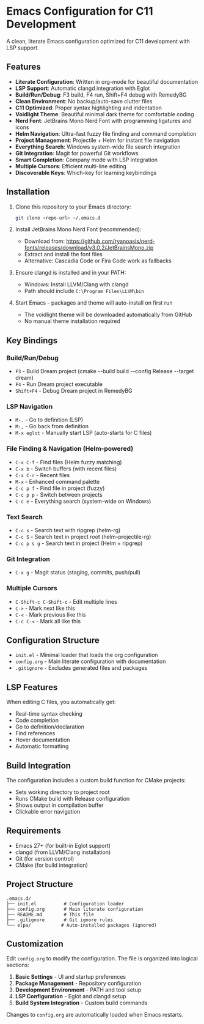 # Emacs Configuration for C11 Development

A clean, literate Emacs configuration optimized for C11 development with LSP support.

## Features

- **Literate Configuration**: Written in org-mode for beautiful documentation
- **LSP Support**: Automatic clangd integration with Eglot
- **Build/Run/Debug**: F3 build, F4 run, Shift+F4 debug with RemedyBG
- **Clean Environment**: No backup/auto-save clutter files
- **C11 Optimized**: Proper syntax highlighting and indentation
- **Voidlight Theme**: Beautiful minimal dark theme for comfortable coding
- **Nerd Font**: JetBrains Mono Nerd Font with programming ligatures and icons
- **Helm Navigation**: Ultra-fast fuzzy file finding and command completion
- **Project Management**: Projectile + Helm for instant file navigation
- **Everything Search**: Windows system-wide file search integration
- **Git Integration**: Magit for powerful Git workflows
- **Smart Completion**: Company mode with LSP integration
- **Multiple Cursors**: Efficient multi-line editing
- **Discoverable Keys**: Which-key for learning keybindings

## Installation

1. Clone this repository to your Emacs directory:
   ```bash
   git clone <repo-url> ~/.emacs.d
   ```

2. Install JetBrains Mono Nerd Font (recommended):
   - Download from: https://github.com/ryanoasis/nerd-fonts/releases/download/v3.0.2/JetBrainsMono.zip
   - Extract and install the font files
   - Alternative: Cascadia Code or Fira Code work as fallbacks

3. Ensure clangd is installed and in your PATH:
   - Windows: Install LLVM/Clang with clangd
   - Path should include `C:\Program Files\LLVM\bin`

4. Start Emacs - packages and theme will auto-install on first run
   - The voidlight theme will be downloaded automatically from GitHub
   - No manual theme installation required

## Key Bindings

### Build/Run/Debug
- `F3` - Build Dream project (cmake --build build --config Release --target dream)
- `F4` - Run Dream project executable
- `Shift+F4` - Debug Dream project in RemedyBG

### LSP Navigation
- `M-.` - Go to definition (LSP)
- `M-,` - Go back from definition
- `M-x eglot` - Manually start LSP (auto-starts for C files)

### File Finding & Navigation (Helm-powered)
- `C-x C-f` - Find files (Helm fuzzy matching)
- `C-x b` - Switch buffers (with recent files)
- `C-x C-r` - Recent files
- `M-x` - Enhanced command palette
- `C-c p f` - Find file in project (fuzzy)
- `C-c p p` - Switch between projects
- `C-c e` - Everything search (system-wide on Windows)

### Text Search
- `C-c s` - Search text with ripgrep (helm-rg)
- `C-c S` - Search text in project root (helm-projectile-rg)
- `C-c p s g` - Search text in project (Helm + ripgrep)

### Git Integration
- `C-x g` - Magit status (staging, commits, push/pull)

### Multiple Cursors
- `C-Shift-c C-Shift-c` - Edit multiple lines
- `C->` - Mark next like this
- `C-<` - Mark previous like this
- `C-c C-<` - Mark all like this

## Configuration Structure

- `init.el` - Minimal loader that loads the org configuration
- `config.org` - Main literate configuration with documentation
- `.gitignore` - Excludes generated files and packages

## LSP Features

When editing C files, you automatically get:
- Real-time syntax checking
- Code completion
- Go to definition/declaration
- Find references
- Hover documentation
- Automatic formatting

## Build Integration

The configuration includes a custom build function for CMake projects:
- Sets working directory to project root
- Runs CMake build with Release configuration
- Shows output in compilation buffer
- Clickable error navigation

## Requirements

- Emacs 27+ (for built-in Eglot support)
- clangd (from LLVM/Clang installation)
- Git (for version control)
- CMake (for build integration)

## Project Structure

```
.emacs.d/
├── init.el          # Configuration loader
├── config.org       # Main literate configuration
├── README.md        # This file
├── .gitignore       # Git ignore rules
└── elpa/           # Auto-installed packages (ignored)
```

## Customization

Edit `config.org` to modify the configuration. The file is organized into logical sections:

1. **Basic Settings** - UI and startup preferences
2. **Package Management** - Repository configuration
3. **Development Environment** - PATH and tool setup
4. **LSP Configuration** - Eglot and clangd setup
5. **Build System Integration** - Custom build commands

Changes to `config.org` are automatically loaded when Emacs restarts.